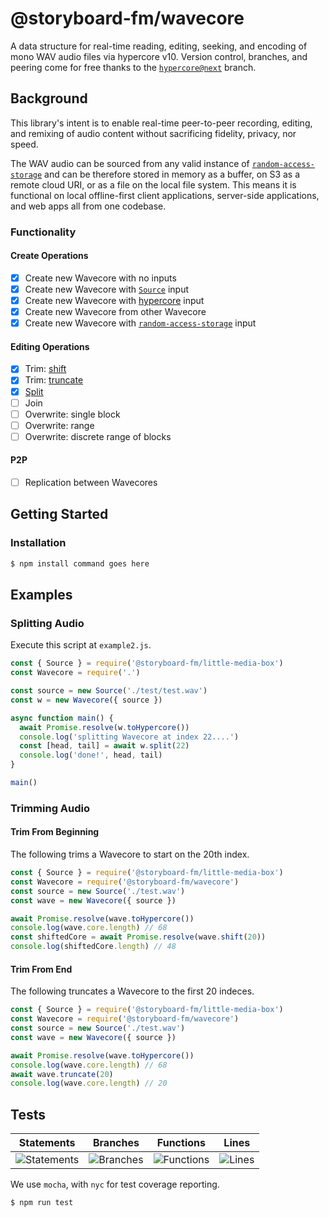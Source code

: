 # @storyboard-fm/wavecore
A data structure for real-time reading, editing, seeking, and encoding of mono
WAV audio files via hypercore v10. Version control, branches, and peering come
for free thanks to the [`hypercore@next`][h] branch.
## Background
This library's intent is to enable real-time peer-to-peer recording, editing, and
remixing of audio content without sacrificing fidelity, privacy, nor speed.

The WAV audio can be sourced from any valid instance of
[`random-access-storage`][ras] and can be therefore stored in memory as a
buffer, on S3 as a remote cloud URI, or as a file on the local file system. This
means it is functional on local offline-first client applications, server-side
applications, and web apps all from one codebase.
### Functionality
#### Create Operations
- [x] Create new Wavecore with no inputs
- [x] Create new Wavecore with [`Source`][lmbsrc] input
- [x] Create new Wavecore with [hypercore][h] input
- [x] Create new Wavecore from other Wavecore
- [x] Create new Wavecore with [`random-access-storage`][ras] input
#### Editing Operations
- [x] Trim: [shift][shift]
- [x] Trim: [truncate][trunc]
- [x] [Split][split]
- [ ] Join
- [ ] Overwrite: single block
- [ ] Overwrite: range
- [ ] Overwrite: discrete range of blocks
#### P2P
- [ ] Replication between Wavecores
## Getting Started
### Installation
```sh
$ npm install command goes here
```
## Examples
### Splitting Audio

Execute this script at `example2.js`.

```js
const { Source } = require('@storyboard-fm/little-media-box')
const Wavecore = require('.')

const source = new Source('./test/test.wav')
const w = new Wavecore({ source })

async function main() {
  await Promise.resolve(w.toHypercore())
  console.log('splitting Wavecore at index 22....')
  const [head, tail] = await w.split(22)
  console.log('done!', head, tail)
}

main()
```
### Trimming Audio
#### Trim From Beginning
The following trims a Wavecore to start on the 20th index.
```js
const { Source } = require('@storyboard-fm/little-media-box')
const Wavecore = require('@storyboard-fm/wavecore')
const source = new Source('./test.wav')
const wave = new Wavecore({ source })

await Promise.resolve(wave.toHypercore())
console.log(wave.core.length) // 68
const shiftedCore = await Promise.resolve(wave.shift(20))
console.log(shiftedCore.length) // 48
```
#### Trim From End
The following truncates a Wavecore to the first 20 indeces.
```js
const { Source } = require('@storyboard-fm/little-media-box')
const Wavecore = require('@storyboard-fm/wavecore')
const source = new Source('./test.wav')
const wave = new Wavecore({ source })

await Promise.resolve(wave.toHypercore())
console.log(wave.core.length) // 68
await wave.truncate(20)
console.log(wave.core.length) // 20
```
## Tests

| Statements                  | Branches                | Functions                 | Lines             |
| --------------------------- | ----------------------- | ------------------------- | ----------------- |
| ![Statements](https://img.shields.io/badge/statements-55.76%25-red.svg?style=flat) | ![Branches](https://img.shields.io/badge/branches-68.96%25-red.svg?style=flat) | ![Functions](https://img.shields.io/badge/functions-50%25-red.svg?style=flat) | ![Lines](https://img.shields.io/badge/lines-60%25-red.svg?style=flat) |

We use `mocha`, with `nyc` for test coverage reporting.
```sh
$ npm run test
```

[h]: https://github.com/hypercore-protocol/hypercore-next
[lmbsrc]: https://storyboard-fm.github.io/little-media-box/Source.html
[ras]: https://github.com/random-access-storage
[shift]: https://storyboard-fm.github.io/wavecore/Wavecore.html#shift
[split]: https://storyboard-fm.github.io/wavecore/Wavecore.html#split
[trunc]: https://storyboard-fm.github.io/wavecore/Wavecore.html#truncate
